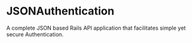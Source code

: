 JSONAuthentication
==================

A complete JSON based Rails API application that facilitates simple yet secure Authentication.
